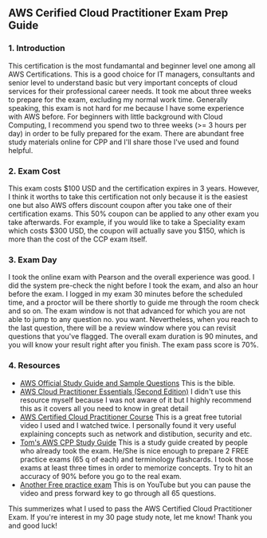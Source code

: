 ## AWS Cerified Cloud Practitioner Exam Prep Guide
### 1. Introduction 
This certification is the most fundamantal and beginner level one among all AWS Certifications. This is a good choice for IT managers, consultants and senior level to understand basic but very important concepts of cloud services for their professional career needs. It took me about three weeks to prepare for the exam, excluding my normal work time. Generally speaking, this exam is not hard for me because I have some experience with AWS before. For beginners with little background with Cloud Computing, I recommend you spend two to three weeks (>= 3 hours per day) in order to be fully prepared for the exam. There are abundant free study materials online for CPP and I'll share those I've used and found helpful. 

### 2. Exam Cost 
This exam costs $100 USD and the certification expires in 3 years. However, I think it worths to take this certification not only because it is the easiest one but also AWS offers discount coupon after you take one of their certification exams. This 50% coupon can be applied to any other exam you take afterwards. For example, if you would like to take a Speciality exam which costs $300 USD, the coupon will actually save you $150, which is more than the cost of the CCP exam itself. 

### 3. Exam Day 
I took the online exam with Pearson and the overall experience was good. I did the system pre-check the night before I took the exam, and also an hour before the exam. I logged in my exam 30 minutes before the scheduled time, and a proctor will be there shortly to guide me through the room check and so on. The exam window is not that advanced for which you are not able to jump to any question no. you want. Nevertheless, when you reach to the last question, there will be a review window where you can revisit questions that you've flagged. The overall exam duration is 90 minutes, and you will know your result right after you finish. The exam pass score is 70%.

### 4. Resources 
- [AWS Official Study Guide and Sample Questions](https://aws.amazon.com/certification/certified-cloud-practitioner/) This is the bible.
- [AWS Cloud Practitioner Essentials (Second Edition)](https://www.aws.training/Details/Curriculum?id=27076) I didn't use this resource myself because I was not aware of it but I highly recommend this as it covers all you need to know in great detail
- [AWS Certified Cloud Practitioner Course](https://www.youtube.com/watch?v=dUXZUAj_fCE) This is a great free tutorial video I used and I watched twice. I personally found it very useful explaining concepts such as network and distibution, security and etc.
- [Tom's AWS CPP Study Guide](https://tsunamicyber.io/aws-cpp/) This is a study guide created by people who already took the exam. He/She is nice enough to prepare 2 FREE practice exams (65 q of each) and terminology flashcards. I took those exams at least three times in order to memorize concepts. Try to hit an accuracy of 90% before you go to the real exam.
- [Another Free practice exam](https://www.youtube.com/watch?v=FXKE1SfityA&t=1029s) This is on YouTube but you can pause the video and press forward key to go through all 65 questions. 

This summerizes what I used to pass the AWS Certified Cloud Practitioner Exam. If you're interest in my 30 page study note, let me know! Thank you and good luck!
